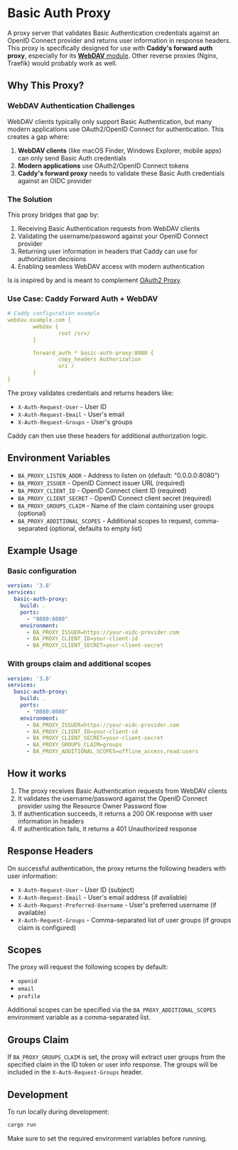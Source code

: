 # Basic Auth Proxy

A proxy server that validates Basic Authentication credentials against an OpenID Connect provider and returns user information in response headers. This proxy is specifically designed for use with **Caddy's forward auth proxy**, especially for its [**WebDAV** module](https://github.com/mholt/caddy-webdav). Other reverse proxies
(Nginx, Traefik) would probably work as well.

## Why This Proxy?

### WebDAV Authentication Challenges

WebDAV clients typically only support Basic Authentication, but many modern applications use OAuth2/OpenID Connect for authentication. This creates a gap where:

1. **WebDAV clients** (like macOS Finder, Windows Explorer, mobile apps) can only send Basic Auth credentials
2. **Modern applications** use OAuth2/OpenID Connect tokens
3. **Caddy's forward proxy** needs to validate these Basic Auth credentials against an OIDC provider

### The Solution

This proxy bridges that gap by:
1. Receiving Basic Authentication requests from WebDAV clients
2. Validating the username/password against your OpenID Connect provider
3. Returning user information in headers that Caddy can use for authorization decisions
4. Enabling seamless WebDAV access with modern authentication

Is is inspired by and is meant to complement [OAuth2 Proxy](https://oauth2-proxy.github.io/).

### Use Case: Caddy Forward Auth + WebDAV

```yaml
# Caddy configuration example
webdav.example.com {
        webdav {
                root /srv/
        }

        forward_auth * basic-auth-proxy:8080 {
                copy_headers Authorization
                uri /
        }
}
```

The proxy validates credentials and returns headers like:
- `X-Auth-Request-User` - User ID
- `X-Auth-Request-Email` - User's email
- `X-Auth-Request-Groups` - User's groups

Caddy can then use these headers for additional authorization logic.

## Environment Variables

- `BA_PROXY_LISTEN_ADDR` - Address to listen on (default: "0.0.0.0:8080")
- `BA_PROXY_ISSUER` - OpenID Connect issuer URL (required)
- `BA_PROXY_CLIENT_ID` - OpenID Connect client ID (required)
- `BA_PROXY_CLIENT_SECRET` - OpenID Connect client secret (required)
- `BA_PROXY_GROUPS_CLAIM` - Name of the claim containing user groups (optional)
- `BA_PROXY_ADDITIONAL_SCOPES` - Additional scopes to request, comma-separated (optional, defaults to empty list)

## Example Usage

### Basic configuration
```yaml
version: '3.8'
services:
  basic-auth-proxy:
    build: .
    ports:
      - "8080:8080"
    environment:
      - BA_PROXY_ISSUER=https://your-oidc-provider.com
      - BA_PROXY_CLIENT_ID=your-client-id
      - BA_PROXY_CLIENT_SECRET=your-client-secret
```

### With groups claim and additional scopes
```yaml
version: '3.8'
services:
  basic-auth-proxy:
    build: .
    ports:
      - "8080:8080"
    environment:
      - BA_PROXY_ISSUER=https://your-oidc-provider.com
      - BA_PROXY_CLIENT_ID=your-client-id
      - BA_PROXY_CLIENT_SECRET=your-client-secret
      - BA_PROXY_GROUPS_CLAIM=groups
      - BA_PROXY_ADDITIONAL_SCOPES=offline_access,read:users
```

## How it works

1. The proxy receives Basic Authentication requests from WebDAV clients
2. It validates the username/password against the OpenID Connect provider using the Resource Owner Password flow
3. If authentication succeeds, it returns a 200 OK response with user information in headers
4. If authentication fails, it returns a 401 Unauthorized response

## Response Headers

On successful authentication, the proxy returns the following headers with user information:

- `X-Auth-Request-User` - User ID (subject)
- `X-Auth-Request-Email` - User's email address (if available)
- `X-Auth-Request-Preferred-Username` - User's preferred username (if available)
- `X-Auth-Request-Groups` - Comma-separated list of user groups (if groups claim is configured)

## Scopes

The proxy will request the following scopes by default:
- `openid`
- `email`
- `profile`

Additional scopes can be specified via the `BA_PROXY_ADDITIONAL_SCOPES` environment variable as a comma-separated list.

## Groups Claim

If `BA_PROXY_GROUPS_CLAIM` is set, the proxy will extract user groups from the specified claim in the ID token or user info response. The groups will be included in the `X-Auth-Request-Groups` header.

## Development

To run locally during development:

```bash
cargo run
```

Make sure to set the required environment variables before running.
